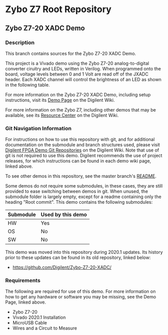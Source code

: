 # Zybo Z7 Root Repository

## Zybo Z7-20 XADC Demo

### Description

This branch contains sources for the Zybo Z7-20 XADC Demo.

This project is a Vivado demo using the Zybo Z7-20 analog-to-digital converter ciruitry and LEDs, written in Verilog. When programmed onto the board, voltage levels between 0 and 1 Volt are read off of the JXADC header. Each XADC channel will control the brightness of an LED as shown in the following table.

For more information on the Zybo Z7-20 XADC Demo, including setup instructions, visit its [Demo Page](https://reference.digilentinc.com/reference/programmable-logic/zybo-z7/demos/xadc) on the Digilent Wiki.

For more information on the Zybo Z7, including other demos that may be available, see its [Resource Center](https://reference.digilentinc.com/reference/programmable-logic/zybo-z7/start) on the Digilent Wiki.

### Git Navigation Information

For instructions on how to use this repository with git, and for additional documentation on the submodule and branch structures used, please visit [Digilent FPGA Demo Git Repositories](https://reference.digilentinc.com/reference/programmable-logic/documents/git) on the Digilent Wiki. Note that use of git is not required to use this demo. Digilent recommends the use of project releases, for which instructions can be found in each demo wiki page, linked above.

To see other demos in this repository, see the master branch's [README](https://github.com/Digilent/Zybo-Z7).

Some demos do not require some submodules, in these cases, they are still provided to ease switching between demos in git. When unused, the submodule folder is largely empty, except for a readme containing only the heading "Root commit". This demo contains the following submodules:

| Submodule | Used by this demo |
|-----------|-------------------|
| HW        | Yes         |
| OS        | No         |
| SW        | No         |

This demo was moved into this repository during 2020.1 updates. Its history prior to these updates can be found in its old repository, linked below:
* https://github.com/Digilent/Zybo-Z7-20-XADC/

### Requirements

The following are required for use of this demo. For more information on how to get any hardware or software you may be missing, see the Demo Page, linked above.

* Zybo Z7-20
* Vivado 2020.1 Installation
* MicroUSB Cable
* Wires and a Circuit to Measure